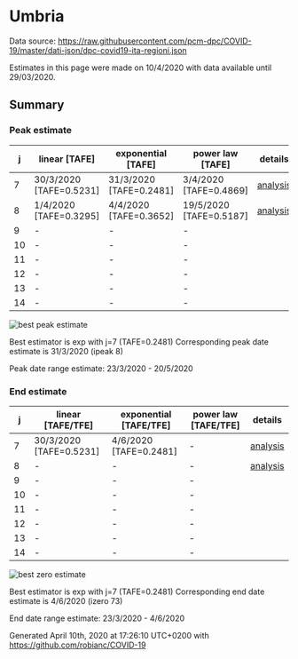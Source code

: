 # Umbria


Data source: https://raw.githubusercontent.com/pcm-dpc/COVID-19/master/dati-json/dpc-covid19-ita-regioni.json

Estimates in this page were made on 10/4/2020 with data available until 29/03/2020.


## Summary 

### Peak estimate 
|j|linear [TAFE]|exponential [TAFE]|power law [TAFE]|details|
|---|----|-----------|---------|-------|
|7|30/3/2020 [TAFE=0.5231]|31/3/2020 [TAFE=0.2481]|3/4/2020 [TAFE=0.4869]|[analysis](COVID-19_umbria_j7_2020-03-29.md)|
|8|1/4/2020 [TAFE=0.3295]|4/4/2020 [TAFE=0.3652]|19/5/2020 [TAFE=0.5187]|[analysis](COVID-19_umbria_j8_2020-03-29.md)|
|9|-|-|-||
|10|-|-|-||
|11|-|-|-||
|12|-|-|-||
|13|-|-|-||
|14|-|-|-||

![best peak estimate](COVID-19_umbria_j7_2020-03-29.png)

Best estimator is exp with j=7 (TAFE=0.2481)
Corresponding peak date estimate is 31/3/2020 (ipeak 8)


Peak date range estimate: 23/3/2020 - 20/5/2020

### End estimate 
|j|linear [TAFE/TFE]|exponential [TAFE/TFE]|power law [TAFE/TFE]|details|
|---|----|-----------|---------|-------|
|7|30/3/2020 [TAFE=0.5231]|4/6/2020 [TAFE=0.2481]|-|[analysis](COVID-19_umbria_j7_2020-03-29.md)|
|8|-|-|-|[analysis](COVID-19_umbria_j8_2020-03-29.md)|
|9|-|-|-||
|10|-|-|-||
|11|-|-|-||
|12|-|-|-||
|13|-|-|-||
|14|-|-|-||

![best zero estimate](COVID-19_umbria_j7_2020-03-29.png)

Best estimator is exp with j=7 (TAFE=0.2481)
Corresponding end date estimate is 4/6/2020 (izero 73)


End date range estimate: 23/3/2020 - 4/6/2020

Generated April 10th, 2020 at 17:26:10 UTC+0200 with https://github.com/robianc/COVID-19
